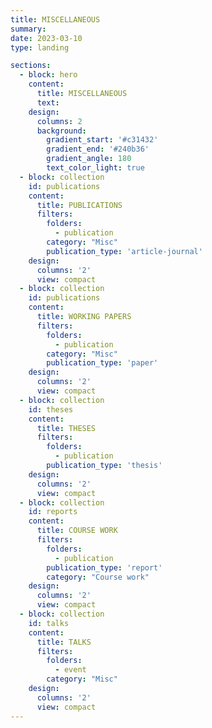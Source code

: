```yaml
---
title: MISCELLANEOUS
summary: 
date: 2023-03-10
type: landing

sections: 
  - block: hero
    content:
      title: MISCELLANEOUS
      text: 
    design:
      columns: 2
      background:
        gradient_start: '#c31432'
        gradient_end: '#240b36'
        gradient_angle: 180
        text_color_light: true
  - block: collection
    id: publications
    content:
      title: PUBLICATIONS
      filters:
        folders: 
          - publication
        category: "Misc"
        publication_type: 'article-journal'
    design:
      columns: '2'
      view: compact
  - block: collection
    id: publications
    content:
      title: WORKING PAPERS
      filters:
        folders: 
          - publication
        category: "Misc"
        publication_type: 'paper'
    design:
      columns: '2'
      view: compact
  - block: collection
    id: theses
    content:
      title: THESES
      filters:
        folders: 
          - publication
        publication_type: 'thesis'
    design:
      columns: '2'
      view: compact
  - block: collection
    id: reports
    content:
      title: COURSE WORK
      filters:
        folders: 
          - publication
        publication_type: 'report'
        category: "Course work"
    design:
      columns: '2'
      view: compact
  - block: collection
    id: talks
    content:
      title: TALKS
      filters:
        folders: 
          - event
        category: "Misc"
    design:
      columns: '2'
      view: compact
---
```


